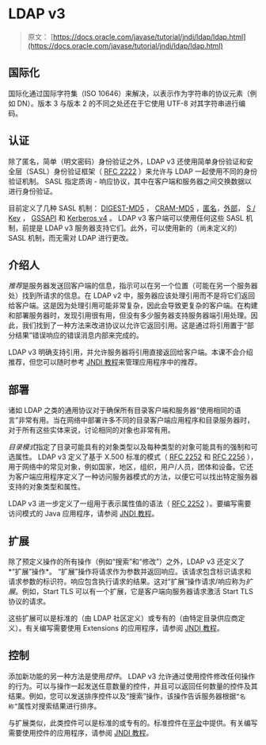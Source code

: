 # LDAP v3

> 原文： [https://docs.oracle.com/javase/tutorial/jndi/ldap/ldap.html](https://docs.oracle.com/javase/tutorial/jndi/ldap/ldap.html)

## 国际化

国际化通过国际字符集（ISO 10646）来解决，以表示作为字符串的协议元素（例如 DN）。版本 3 与版本 2 的不同之处还在于它使用 UTF-8 对其字符串进行编码。

## 认证

除了匿名，简单（明文密码）身份验证之外，LDAP v3 还使用简单身份验证和安全层（SASL）身份验证框架（ [RFC 2222](http://www.ietf.org/rfc/rfc2222.txt) ）来允许与 LDAP 一起使用不同的身份验证机制。 SASL 指定质询 - 响应协议，其中在客户端和服务器之间交换数据以进行身份​​验证。

目前定义了几种 SASL 机制： [DIGEST-MD5](http://www.ietf.org/rfc/rfc2831.txt) ， [CRAM-MD5](http://www.ietf.org/rfc/rfc2195.txt) ，[匿名](http://www.ietf.org/rfc/rfc2245.txt)，[外部](http://www.ietf.org/rfc/rfc2222.txt)， [S / Key](http://www.ietf.org/rfc/rfc2222.txt) ， [GSSAPI](http://www.ietf.org/rfc/rfc2222.txt) 和 [Kerberos v4](http://www.ietf.org/rfc/rfc2222.txt) 。 LDAP v3 客户端可以使用任何这些 SASL 机制，前提是 LDAP v3 服务器支持它们。此外，可以使用新的（尚未定义的）SASL 机制，而无需对 LDAP 进行更改。

## 介绍人

*推荐*是服务器发送回客户端的信息，指示可以在另一个位置（可能在另一个服务器处）找到所请求的信息。在 LDAP v2 中，服务器应该处理引用而不是将它们返回给客户端。这是因为处理引用可能非常复杂，因此会导致更复杂的客户端。在构建和部署服务器时，发现引用很有用，但没有多少服务器支持服务器端引用处理。因此，我们找到了一种方法来改进协议以允许它返回引用。这是通过将引用置于“部分结果”错误响应的错误消息内部来完成的。

LDAP v3 明确支持引用，并允许服务器将引用直接返回给客户端。本课不会介绍推荐，但您可以随时参考 [JNDI 教程](https://docs.oracle.com/javase/jndi/tutorial/ldap/referral/index.html)来管理应用程序中的推荐。

## 部署

诸如 LDAP 之类的通用协议对于确保所有目录客户端和服务器“使用相同的语言”非常有用。当在网络中部署许多不同的目录客户端应用程序和目录服务器时，对于所有这些实体来说，讨论相同的对象也非常有用。

*目录模式*指定了目录可能具有的对象类型以及每种类型的对象可能具有的强制和可选属性。 LDAP v3 定义了基于 X.500 标准的模式（ [RFC 2252](http://www.ietf.org/rfc/rfc2252.txt) 和 [RFC 2256](http://www.ietf.org/rfc/rfc2256.txt) ），用于网络中的常见对象，例如国家，地区，组织，用户/人员，团体和设备。它还为客户端应用程序定义了一种访问服务器模式的方法，以便它可以找出特定服务器支持的对象类型和属性。

LDAP v3 进一步定义了一组用于表示属性值的语法（ [RFC 2252](http://www.ietf.org/rfc/rfc2252.txt) ）。要编写需要访问模式的 Java 应用程序，请参阅 [JNDI 教程](https://docs.oracle.com/javase/jndi/tutorial/ldap/schema/index.html)。

## 扩展

除了预定义操作的所有操作（例如“搜索”和“修改”）之外，LDAP v3 还定义了*“扩展”操作*。 “扩展”操作将请求作为参数并返回响应。该请求包含标识请求和请求参数的标识符。响应包含执行请求的结果。这对“扩展”操作请求/响应称为*扩展*。例如，Start TLS 可以有一个扩展，它是客户端向服务器请求激活 Start TLS 协议的请求。

这些扩展可以是标准的（由 LDAP 社区定义）或专有的（由特定目录供应商定义）。有关编写需要使用 Extensions 的应用程序，请参阅 [JNDI 教程](https://docs.oracle.com/javase/jndi/tutorial/ldap/ext/index.html)。

## 控制

添加新功能的另一种方法是使用*控件*。 LDAP v3 允许通过使用控件修改任何操作的行为。可以与操作一起发送任意数量的控件，并且可以返回任何数量的控件及其结果。例如，您可以发送排序控件以及“搜索”操作，该操作告诉服务器根据`“名称”`属性对搜索结果进行排序。

与扩展类似，此类控件可以是标准的或专有的。标准控件在[平台](https://docs.oracle.com/javase/8/docs/api/javax/naming/ldap/Control.html)中提供。有关编写需要使用控件的应用程序，请参阅 [JNDI 教程](https://docs.oracle.com/javase/jndi/tutorial/ldap/ext/index.html)。